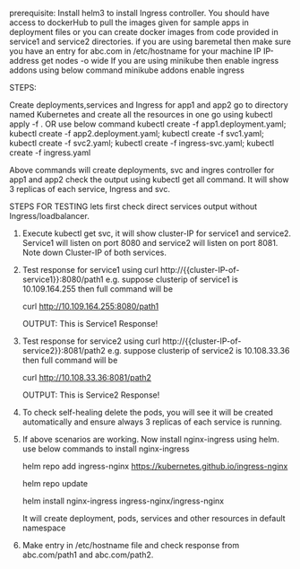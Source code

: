 prerequisite: Install helm3 to install Ingress controller. 
You should have access to dockerHub to pull the images given for sample apps in deployment files or you can create docker images from code provided in service1 and service2 directories.
if you are using baremetal then make sure you have an entry for abc.com  in /etc/hostname for your machine IP
IP-address
get nodes -o wide 
If you are using minikube then enable ingress addons using below command
minikube addons enable ingress

STEPS: 

Create deployments,services and Ingress for app1 and app2
go to directory named Kubernetes and  create all the resources in one go using kubectl apply -f . OR use below command
kubectl create -f app1.deployment.yaml; kubectl create -f app2.deployment.yaml; kubectl create -f svc1.yaml; kubectl create -f svc2.yaml; kubectl create -f ingress-svc.yaml; kubectl create -f ingress.yaml

Above commands will create deployments, svc and ingres controller for app1 and app2
check the output using kubectl get all command. It will show 3 replicas of each service, Ingress and svc.

STEPS FOR TESTING
lets first check direct services output without Ingress/loadbalancer.

1. Execute kubectl get svc, it will show cluster-IP for service1 and service2. Service1 will listen on port 8080 and service2 will listen on port 8081. Note down Cluster-IP of both services.

2. Test response for service1 using curl http://{{cluster-IP-of-service1}}:8080/path1
    e.g. suppose clusterip of service1 is 10.109.164.255 then full command will be 

    curl http://10.109.164.255:8080/path1 

    OUTPUT: This is Service1 Response!

3.  Test response for service2 using curl http://{{cluster-IP-of-service2}}:8081/path2
    e.g. suppose clusterip of service2 is 10.108.33.36 then full command will be 

    curl http://10.108.33.36:8081/path2 

    OUTPUT: This is Service2 Response!   

4. To check self-healing delete the pods, you will see it will be created automatically and ensure always 3 replicas of each service is running. 

5. If above scenarios are working. Now install nginx-ingress using helm. use below commands to install nginx-ingress

   helm repo add ingress-nginx https://kubernetes.github.io/ingress-nginx

   helm repo update
   
   helm install nginx-ingress ingress-nginx/ingress-nginx

   It will create deployment, pods, services and other resources in default namespace

6. Make entry in /etc/hostname file and check response from abc.com/path1 and abc.com/path2.


